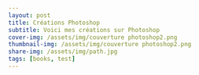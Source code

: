 ```yaml
---
layout: post
title: Créations Photoshop
subtitle: Voici mes créations sur Photoshop
cover-img: /assets/img/couverture photoshop2.png
thumbnail-img: /assets/img/couverture photoshop2.png
share-img: /assets/img/path.jpg
tags: [books, test]
---
```

